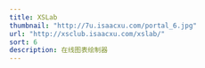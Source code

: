 ```yaml
---
title: XSLab
thumbnail: "http://7u.isaacxu.com/portal_6.jpg"
url: "http://xsclub.isaacxu.com/xslab/"
sort: 6
description: 在线图表绘制器
---
```

